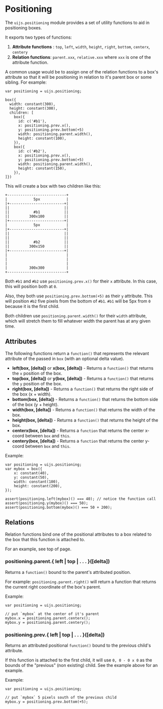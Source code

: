 # Positioning

The `uijs.positioning` module provides a set of utility functions to aid in positioning boxes.

It exports two types of functions:

 1. __Attribute functions__ : `top`, `left`, `width`, `height`, `right`, `bottom`, `centerx`, `centery`
 2. __Relation functions__: `parent.xxx`, `relative.xxx` where `xxx` is one of the attribute function.

A common usage would be to assign one of the relation functions to a box's attribute
so that it will be positioning in relation to it's parent box or some sibling.
For example:

	var positioning = uijs.positioning;
	
	box({
	  width: constant(300),
	  height: constant(300),
	  children: [
	    box({
	      id: c('#b1'),
	      x: positioning.prev.x(),
	      y: positioning.prev.bottom(+5)
	      width: positioning.parent.width(),
	      height: constant(100),
	    }),
	    box({
	      id: c('#b2'),
	      x: positioning.prev.x(),
	      y: positioning.prev.bottom(+5)
	      width: positioning.parent.width(),
	      height: constant(150),
	    }),
	]})

This will create a box with two children like this:

	+---------------------------+
	|            5px            |
	|+-------------------------+|
	||                         ||
	||           #b1           ||
	||         300x100         ||
	|+-------------------------+|
	|            5px            |
	|+-------------------------+|
	||                         ||
	||                         ||
	||           #b2           ||
	||         300x150         ||
	|+-------------------------+|
	|                           |
	|                           |
	|                           |
	|          300x300          |
	+---------------------------+

Both `#b1` and `#b2` use `positioning.prev.x()` for their `x` attribute. In this case, 
this will position both at `0`.

Also, they both use `positioning.prev.bottom(+5)` as their `y` attribute. This will position `#b2` five pixels from the bottom of `#b1`. `#b1` will be 5px from `0` because it is the first child.

Both children use `positioning.parent.width()` for their `width` attribute, which will stretch 
them to fill whatever width the parent has at any given time.

## Attributes

The following functions return a `function()` that represents the relevant
attribute of the passed in `box` (with an optional delta value).

 * __left(box, [delta])__ or __x(box, [delta])__ - Returns a `function()` that 
   returns the `x` position of the box.
 * __top(box, [delta])__ or __y(box, [delta])__ - Returns a `function()` that 
   returns the `y` position of the box.
 * __right(box, [delta])__ - Returns a `function()` that returns the right side of 
   the box (x + width).
 * __bottom(box, [delta])__ - Returns a `function()` that returns the bottom side of 
   the box (y + height).
 * __width(box, [delta])__ - Returns a `function()` that returns the width of the box.
 * __height(box, [delta])__ - Returns a `function()` that returns the height of the box.
 * __centerx(box, [delta])__ - Returns a `function` that returns the center 
   x-coord between `box` and `this`.
 * __centery(box, [delta])__ - Returns a `function` that returns the center
   y-coord between `box` and `this`.

Example:

    var positioning = uijs.positioning;
    var mybox = box({
        x: constant(40),
        y: constant(50),
        width: constant(100),
        height: constant(200),
    });
    
    assert(positioning.left(mybox)() === 40); // notice the function call
    assert(positioning.y(mybox)() === 50);
    assert(positioning.bottom(mybox)() === 50 + 200);
    
## Relations

Relation functions bind one of the positional attributes to a box related to the
box that this function is attached to.

For an example, see top of page.

### positioning.parent.{ left | top | . . . }([delta])

Returns a `function()` bound to the parent's attributed position.

For example: `positioning.parent.right()` will return a function that returns the
current right coordinate of the box's parent.

Example:

    var positioning = uijs.positioning;

    // put `mybox` at the center of it's parent
    mybox.x = positioning.parent.centerx();
    mybox.y = positioning.parent.centery();


### positioning.prev.{ left | top | . . . }([delta])

Returns an attributed positional `function()` bound to the previous child's attribute.

If this function is attached to the first child, it will use `0, 0 - 0 x 0` as the bounds of 
the "previous" (non existing) child. See the example above for an example.

Example:

    var positioning = uijs.positioning;

    // put `mybox` 5 pixels south of the previous child
    mybox.y = positioning.prev.bottom(+5);
